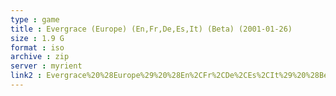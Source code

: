 ```yaml
---
type : game
title : Evergrace (Europe) (En,Fr,De,Es,It) (Beta) (2001-01-26)
size : 1.9 G
format : iso
archive : zip
server : myrient
link2 : Evergrace%20%28Europe%29%20%28En%2CFr%2CDe%2CEs%2CIt%29%20%28Beta%29%20%282001-01-26%29
---
```

